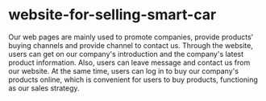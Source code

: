 # website-for-selling-smart-car
Our web pages are mainly used to promote companies, provide products’ buying channels and provide channel to contact us. Through the website, users can get on our company's introduction and the company's latest product information. Also, users can leave message and contact us from our website. At the same time, users can log in to buy our company's products online, which is convenient for users to buy products, functioning as our sales strategy.
